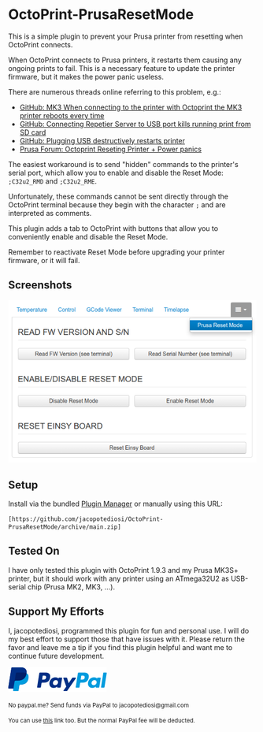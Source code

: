 # OctoPrint-PrusaResetMode

This is a simple plugin to prevent your Prusa printer from resetting when OctoPrint connects.

When OctoPrint connects to Prusa printers, it restarts them causing any ongoing prints to fail.
This is a necessary feature to update the printer firmware, but it makes the power panic useless.

There are numerous threads online referring to this problem, e.g.:
- [GitHub: MK3 When connecting to the printer with Octoprint the MK3 printer reboots every time](https://github.com/prusa3d/Prusa-Firmware/issues/1572)
- [GitHub: Connecting Repetier Server to USB port kills running print from SD card](https://github.com/prusa3d/Prusa-Firmware/issues/2374)
- [GitHub: Plugging USB destructively restarts printer](https://github.com/prusa3d/Prusa-Firmware/issues/1253)
- [Prusa Forum: Octoprint Reseting Printer + Power panics](https://forum.prusa3d.com/forum/original-prusa-i3-mk3s-mk3-user-mods-octoprint-enclosures-nozzles/octoprint-reseting-printer-power-panics/)

The easiest workaround is to send "hidden" commands to the printer's serial port, which allow you to enable and disable the Reset Mode: `;C32u2_RMD` and `;C32u2_RME`.

Unfortunately, these commands cannot be sent directly through the OctoPrint terminal because they begin with the character `;` and are interpreted as comments.

This plugin adds a tab to OctoPrint with buttons that allow you to conveniently enable and disable the Reset Mode.

Remember to reactivate Reset Mode before upgrading your printer firmware, or it will fail.


## Screenshots
![screenshot](screenshot.png)


## Setup

Install via the bundled [Plugin Manager](https://docs.octoprint.org/en/master/bundledplugins/pluginmanager.html)
or manually using this URL:

    [https://github.com/jacopotediosi/OctoPrint-PrusaResetMode/archive/main.zip]


## Tested On
I have only tested this plugin with OctoPrint 1.9.3 and my Prusa MK3S+ printer, but it should work with any printer using an ATmega32U2 as USB-serial chip (Prusa MK2, MK3, ...).


## Support My Efforts
I, jacopotediosi, programmed this plugin for fun and personal use. I will do my best effort to support those that have issues with it. Please return the favor and leave me a tip if you find this plugin helpful and want me to continue future development.

[![paypal](paypal-with-text.png)](https://paypal.me/jacopotediosi)

<small>No paypal.me? Send funds via PayPal to jacopotediosi&#64;gmail&#46;com

You can use [this](https://www.paypal.com/cgi-bin/webscr?cmd=_xclick&business=jacopotediosi@gmail.com) link too. But the normal PayPal fee will be deducted.
</small>
